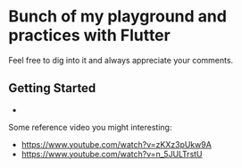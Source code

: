 # Bunch of my playground and practices with Flutter

Feel free to dig into it and always appreciate your comments. 

## Getting Started

* [Study Course]: https://github.com/flutter/udacity-course


Some reference video you might interesting:
* https://www.youtube.com/watch?v=zKXz3pUkw9A
* https://www.youtube.com/watch?v=n_5JULTrstU
